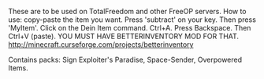 These are to be used on TotalFreedom and other FreeOP servers. 
How to use: copy-paste the item you want. Press 'subtract' on your key. Then press 'MyItem'. Click on the Dein Item command. Ctrl+A. Press Backspace. Then Ctrl+V (paste). YOU MUST HAVE BETTERINVENTORY MOD FOR THAT. http://minecraft.curseforge.com/projects/betterinventory

Contains packs: Sign Exploiter's Paradise, Space-Sender, Overpowered Items.
